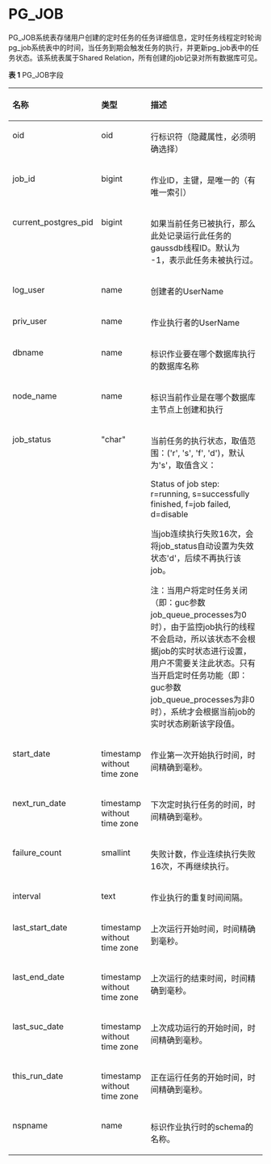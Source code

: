 # PG\_JOB<a name="ZH-CN_TOPIC_0289900558"></a>

PG\_JOB系统表存储用户创建的定时任务的任务详细信息，定时任务线程定时轮询pg\_job系统表中的时间，当任务到期会触发任务的执行，并更新pg\_job表中的任务状态。该系统表属于Shared Relation，所有创建的job记录对所有数据库可见。

**表 1**  PG\_JOB字段

<a name="zh-cn_topic_0283136590_zh-cn_topic_0237122295_zh-cn_topic_0059777589_table13959138165111"></a>
<table><thead align="left"><tr id="zh-cn_topic_0283136590_zh-cn_topic_0237122295_zh-cn_topic_0059777589_row1096048115118"><th class="cellrowborder" valign="top" width="14.7%" id="mcps1.2.4.1.1"><p id="zh-cn_topic_0283136590_zh-cn_topic_0237122295_zh-cn_topic_0059777589_p179601085518"><a name="zh-cn_topic_0283136590_zh-cn_topic_0237122295_zh-cn_topic_0059777589_p179601085518"></a><a name="zh-cn_topic_0283136590_zh-cn_topic_0237122295_zh-cn_topic_0059777589_p179601085518"></a>名称</p>
</th>
<th class="cellrowborder" valign="top" width="20.599999999999998%" id="mcps1.2.4.1.2"><p id="zh-cn_topic_0283136590_zh-cn_topic_0237122295_zh-cn_topic_0059777589_p15960185511"><a name="zh-cn_topic_0283136590_zh-cn_topic_0237122295_zh-cn_topic_0059777589_p15960185511"></a><a name="zh-cn_topic_0283136590_zh-cn_topic_0237122295_zh-cn_topic_0059777589_p15960185511"></a>类型</p>
</th>
<th class="cellrowborder" valign="top" width="64.7%" id="mcps1.2.4.1.3"><p id="zh-cn_topic_0283136590_zh-cn_topic_0237122295_zh-cn_topic_0059777589_p3960085517"><a name="zh-cn_topic_0283136590_zh-cn_topic_0237122295_zh-cn_topic_0059777589_p3960085517"></a><a name="zh-cn_topic_0283136590_zh-cn_topic_0237122295_zh-cn_topic_0059777589_p3960085517"></a>描述</p>
</th>
</tr>
</thead>
<tbody><tr id="zh-cn_topic_0283136590_zh-cn_topic_0237122295_row16214449210"><td class="cellrowborder" valign="top" width="14.7%" headers="mcps1.2.4.1.1 "><p id="zh-cn_topic_0283136590_zh-cn_topic_0237122295_p1062234415210"><a name="zh-cn_topic_0283136590_zh-cn_topic_0237122295_p1062234415210"></a><a name="zh-cn_topic_0283136590_zh-cn_topic_0237122295_p1062234415210"></a>oid</p>
</td>
<td class="cellrowborder" valign="top" width="20.599999999999998%" headers="mcps1.2.4.1.2 "><p id="zh-cn_topic_0283136590_zh-cn_topic_0237122295_p116221444926"><a name="zh-cn_topic_0283136590_zh-cn_topic_0237122295_p116221444926"></a><a name="zh-cn_topic_0283136590_zh-cn_topic_0237122295_p116221444926"></a>oid</p>
</td>
<td class="cellrowborder" valign="top" width="64.7%" headers="mcps1.2.4.1.3 "><p id="zh-cn_topic_0283136590_zh-cn_topic_0237122295_p462214441621"><a name="zh-cn_topic_0283136590_zh-cn_topic_0237122295_p462214441621"></a><a name="zh-cn_topic_0283136590_zh-cn_topic_0237122295_p462214441621"></a>行标识符（隐藏属性，必须明确选择）</p>
</td>
</tr>
<tr id="zh-cn_topic_0283136590_zh-cn_topic_0237122295_zh-cn_topic_0059777589_row2960188145112"><td class="cellrowborder" valign="top" width="14.7%" headers="mcps1.2.4.1.1 "><p id="zh-cn_topic_0283136590_zh-cn_topic_0237122295_zh-cn_topic_0059777589_p6653144317513"><a name="zh-cn_topic_0283136590_zh-cn_topic_0237122295_zh-cn_topic_0059777589_p6653144317513"></a><a name="zh-cn_topic_0283136590_zh-cn_topic_0237122295_zh-cn_topic_0059777589_p6653144317513"></a>job_id</p>
</td>
<td class="cellrowborder" valign="top" width="20.599999999999998%" headers="mcps1.2.4.1.2 "><p id="zh-cn_topic_0283136590_zh-cn_topic_0237122295_zh-cn_topic_0059777589_p6653543155118"><a name="zh-cn_topic_0283136590_zh-cn_topic_0237122295_zh-cn_topic_0059777589_p6653543155118"></a><a name="zh-cn_topic_0283136590_zh-cn_topic_0237122295_zh-cn_topic_0059777589_p6653543155118"></a>bigint</p>
</td>
<td class="cellrowborder" valign="top" width="64.7%" headers="mcps1.2.4.1.3 "><p id="zh-cn_topic_0283136590_zh-cn_topic_0237122295_zh-cn_topic_0059777589_p165310431514"><a name="zh-cn_topic_0283136590_zh-cn_topic_0237122295_zh-cn_topic_0059777589_p165310431514"></a><a name="zh-cn_topic_0283136590_zh-cn_topic_0237122295_zh-cn_topic_0059777589_p165310431514"></a>作业ID，主键，是唯一的（有唯一索引）</p>
</td>
</tr>
<tr id="zh-cn_topic_0283136590_zh-cn_topic_0237122295_zh-cn_topic_0059777589_row64984839164044"><td class="cellrowborder" valign="top" width="14.7%" headers="mcps1.2.4.1.1 "><p id="zh-cn_topic_0283136590_zh-cn_topic_0237122295_zh-cn_topic_0059777589_p53372863164047"><a name="zh-cn_topic_0283136590_zh-cn_topic_0237122295_zh-cn_topic_0059777589_p53372863164047"></a><a name="zh-cn_topic_0283136590_zh-cn_topic_0237122295_zh-cn_topic_0059777589_p53372863164047"></a>current_postgres_pid</p>
</td>
<td class="cellrowborder" valign="top" width="20.599999999999998%" headers="mcps1.2.4.1.2 "><p id="zh-cn_topic_0283136590_zh-cn_topic_0237122295_zh-cn_topic_0059777589_p28234657164047"><a name="zh-cn_topic_0283136590_zh-cn_topic_0237122295_zh-cn_topic_0059777589_p28234657164047"></a><a name="zh-cn_topic_0283136590_zh-cn_topic_0237122295_zh-cn_topic_0059777589_p28234657164047"></a>bigint</p>
</td>
<td class="cellrowborder" valign="top" width="64.7%" headers="mcps1.2.4.1.3 "><p id="zh-cn_topic_0283136590_zh-cn_topic_0237122295_zh-cn_topic_0059777589_p5305904164047"><a name="zh-cn_topic_0283136590_zh-cn_topic_0237122295_zh-cn_topic_0059777589_p5305904164047"></a><a name="zh-cn_topic_0283136590_zh-cn_topic_0237122295_zh-cn_topic_0059777589_p5305904164047"></a>如果当前任务已被执行，那么此处记录运行此任务的gaussdb线程ID。默认为 -1，表示此任务未被执行过。</p>
</td>
</tr>
<tr id="zh-cn_topic_0283136590_zh-cn_topic_0237122295_zh-cn_topic_0059777589_row1596116895116"><td class="cellrowborder" valign="top" width="14.7%" headers="mcps1.2.4.1.1 "><p id="zh-cn_topic_0283136590_zh-cn_topic_0237122295_zh-cn_topic_0059777589_p196532437518"><a name="zh-cn_topic_0283136590_zh-cn_topic_0237122295_zh-cn_topic_0059777589_p196532437518"></a><a name="zh-cn_topic_0283136590_zh-cn_topic_0237122295_zh-cn_topic_0059777589_p196532437518"></a>log_user</p>
</td>
<td class="cellrowborder" valign="top" width="20.599999999999998%" headers="mcps1.2.4.1.2 "><p id="zh-cn_topic_0283136590_zh-cn_topic_0237122295_zh-cn_topic_0059777589_p86538435512"><a name="zh-cn_topic_0283136590_zh-cn_topic_0237122295_zh-cn_topic_0059777589_p86538435512"></a><a name="zh-cn_topic_0283136590_zh-cn_topic_0237122295_zh-cn_topic_0059777589_p86538435512"></a>name</p>
</td>
<td class="cellrowborder" valign="top" width="64.7%" headers="mcps1.2.4.1.3 "><p id="zh-cn_topic_0283136590_zh-cn_topic_0237122295_zh-cn_topic_0059777589_p0653104395119"><a name="zh-cn_topic_0283136590_zh-cn_topic_0237122295_zh-cn_topic_0059777589_p0653104395119"></a><a name="zh-cn_topic_0283136590_zh-cn_topic_0237122295_zh-cn_topic_0059777589_p0653104395119"></a>创建者的UserName</p>
</td>
</tr>
<tr id="zh-cn_topic_0283136590_zh-cn_topic_0237122295_zh-cn_topic_0059777589_row4961148185118"><td class="cellrowborder" valign="top" width="14.7%" headers="mcps1.2.4.1.1 "><p id="zh-cn_topic_0283136590_zh-cn_topic_0237122295_zh-cn_topic_0059777589_p146539431511"><a name="zh-cn_topic_0283136590_zh-cn_topic_0237122295_zh-cn_topic_0059777589_p146539431511"></a><a name="zh-cn_topic_0283136590_zh-cn_topic_0237122295_zh-cn_topic_0059777589_p146539431511"></a>priv_user</p>
</td>
<td class="cellrowborder" valign="top" width="20.599999999999998%" headers="mcps1.2.4.1.2 "><p id="zh-cn_topic_0283136590_zh-cn_topic_0237122295_zh-cn_topic_0059777589_p19653104315116"><a name="zh-cn_topic_0283136590_zh-cn_topic_0237122295_zh-cn_topic_0059777589_p19653104315116"></a><a name="zh-cn_topic_0283136590_zh-cn_topic_0237122295_zh-cn_topic_0059777589_p19653104315116"></a>name</p>
</td>
<td class="cellrowborder" valign="top" width="64.7%" headers="mcps1.2.4.1.3 "><p id="zh-cn_topic_0283136590_zh-cn_topic_0237122295_zh-cn_topic_0059777589_p465434345113"><a name="zh-cn_topic_0283136590_zh-cn_topic_0237122295_zh-cn_topic_0059777589_p465434345113"></a><a name="zh-cn_topic_0283136590_zh-cn_topic_0237122295_zh-cn_topic_0059777589_p465434345113"></a>作业执行者的UserName</p>
</td>
</tr>
<tr id="zh-cn_topic_0283136590_zh-cn_topic_0237122295_zh-cn_topic_0059777589_row144841135105111"><td class="cellrowborder" valign="top" width="14.7%" headers="mcps1.2.4.1.1 "><p id="zh-cn_topic_0283136590_zh-cn_topic_0237122295_zh-cn_topic_0059777589_p126541343135119"><a name="zh-cn_topic_0283136590_zh-cn_topic_0237122295_zh-cn_topic_0059777589_p126541343135119"></a><a name="zh-cn_topic_0283136590_zh-cn_topic_0237122295_zh-cn_topic_0059777589_p126541343135119"></a>dbname</p>
</td>
<td class="cellrowborder" valign="top" width="20.599999999999998%" headers="mcps1.2.4.1.2 "><p id="zh-cn_topic_0283136590_zh-cn_topic_0237122295_zh-cn_topic_0059777589_p176541943165115"><a name="zh-cn_topic_0283136590_zh-cn_topic_0237122295_zh-cn_topic_0059777589_p176541943165115"></a><a name="zh-cn_topic_0283136590_zh-cn_topic_0237122295_zh-cn_topic_0059777589_p176541943165115"></a>name</p>
</td>
<td class="cellrowborder" valign="top" width="64.7%" headers="mcps1.2.4.1.3 "><p id="zh-cn_topic_0283136590_zh-cn_topic_0237122295_zh-cn_topic_0059777589_p66541743185116"><a name="zh-cn_topic_0283136590_zh-cn_topic_0237122295_zh-cn_topic_0059777589_p66541743185116"></a><a name="zh-cn_topic_0283136590_zh-cn_topic_0237122295_zh-cn_topic_0059777589_p66541743185116"></a>标识作业要在哪个数据库执行的数据库名称</p>
</td>
</tr>
<tr id="zh-cn_topic_0283136590_zh-cn_topic_0237122295_zh-cn_topic_0059777589_row42918368516"><td class="cellrowborder" valign="top" width="14.7%" headers="mcps1.2.4.1.1 "><p id="zh-cn_topic_0283136590_zh-cn_topic_0237122295_zh-cn_topic_0059777589_p56541243155111"><a name="zh-cn_topic_0283136590_zh-cn_topic_0237122295_zh-cn_topic_0059777589_p56541243155111"></a><a name="zh-cn_topic_0283136590_zh-cn_topic_0237122295_zh-cn_topic_0059777589_p56541243155111"></a>node_name</p>
</td>
<td class="cellrowborder" valign="top" width="20.599999999999998%" headers="mcps1.2.4.1.2 "><p id="zh-cn_topic_0283136590_zh-cn_topic_0237122295_zh-cn_topic_0059777589_p1165464385115"><a name="zh-cn_topic_0283136590_zh-cn_topic_0237122295_zh-cn_topic_0059777589_p1165464385115"></a><a name="zh-cn_topic_0283136590_zh-cn_topic_0237122295_zh-cn_topic_0059777589_p1165464385115"></a>name</p>
</td>
<td class="cellrowborder" valign="top" width="64.7%" headers="mcps1.2.4.1.3 "><p id="zh-cn_topic_0283136590_zh-cn_topic_0237122295_zh-cn_topic_0059777589_p765414436513"><a name="zh-cn_topic_0283136590_zh-cn_topic_0237122295_zh-cn_topic_0059777589_p765414436513"></a><a name="zh-cn_topic_0283136590_zh-cn_topic_0237122295_zh-cn_topic_0059777589_p765414436513"></a>标识当前作业是在哪个<span id="zh-cn_topic_0283136590_zh-cn_topic_0237122295_text1177124561716"><a name="zh-cn_topic_0283136590_zh-cn_topic_0237122295_text1177124561716"></a><a name="zh-cn_topic_0283136590_zh-cn_topic_0237122295_text1177124561716"></a>数据库主节点</span>上创建和执行</p>
</td>
</tr>
<tr id="zh-cn_topic_0283136590_zh-cn_topic_0237122295_zh-cn_topic_0059777589_row28778562165811"><td class="cellrowborder" valign="top" width="14.7%" headers="mcps1.2.4.1.1 "><p id="zh-cn_topic_0283136590_zh-cn_topic_0237122295_zh-cn_topic_0059777589_p36929150165813"><a name="zh-cn_topic_0283136590_zh-cn_topic_0237122295_zh-cn_topic_0059777589_p36929150165813"></a><a name="zh-cn_topic_0283136590_zh-cn_topic_0237122295_zh-cn_topic_0059777589_p36929150165813"></a>job_status</p>
</td>
<td class="cellrowborder" valign="top" width="20.599999999999998%" headers="mcps1.2.4.1.2 "><p id="zh-cn_topic_0283136590_zh-cn_topic_0237122295_zh-cn_topic_0059777589_p38471170165813"><a name="zh-cn_topic_0283136590_zh-cn_topic_0237122295_zh-cn_topic_0059777589_p38471170165813"></a><a name="zh-cn_topic_0283136590_zh-cn_topic_0237122295_zh-cn_topic_0059777589_p38471170165813"></a>"char"</p>
</td>
<td class="cellrowborder" valign="top" width="64.7%" headers="mcps1.2.4.1.3 "><p id="zh-cn_topic_0283136590_zh-cn_topic_0237122295_zh-cn_topic_0059777589_p29157095165813"><a name="zh-cn_topic_0283136590_zh-cn_topic_0237122295_zh-cn_topic_0059777589_p29157095165813"></a><a name="zh-cn_topic_0283136590_zh-cn_topic_0237122295_zh-cn_topic_0059777589_p29157095165813"></a>当前任务的执行状态，取值范围：('r', 's', 'f', 'd')，默认为's'，取值含义：</p>
<p id="zh-cn_topic_0283136590_zh-cn_topic_0237122295_zh-cn_topic_0059777589_p61087269165813"><a name="zh-cn_topic_0283136590_zh-cn_topic_0237122295_zh-cn_topic_0059777589_p61087269165813"></a><a name="zh-cn_topic_0283136590_zh-cn_topic_0237122295_zh-cn_topic_0059777589_p61087269165813"></a>Status of job step: r=running, s=successfully finished,  f=job failed, d=disable</p>
<p id="zh-cn_topic_0283136590_zh-cn_topic_0237122295_zh-cn_topic_0059777589_p56775864231633"><a name="zh-cn_topic_0283136590_zh-cn_topic_0237122295_zh-cn_topic_0059777589_p56775864231633"></a><a name="zh-cn_topic_0283136590_zh-cn_topic_0237122295_zh-cn_topic_0059777589_p56775864231633"></a>当job连续执行失败16次，会将job_status自动设置为失效状态'd'，后续不再执行该job。</p>
<p id="zh-cn_topic_0283136590_zh-cn_topic_0237122295_zh-cn_topic_0059777589_p1674352215225"><a name="zh-cn_topic_0283136590_zh-cn_topic_0237122295_zh-cn_topic_0059777589_p1674352215225"></a><a name="zh-cn_topic_0283136590_zh-cn_topic_0237122295_zh-cn_topic_0059777589_p1674352215225"></a>注：当用户将定时任务关闭（即：guc参数job_queue_processes为0时），由于监控job执行的线程不会启动，所以该状态不会根据job的实时状态进行设置，用户不需要关注此状态。只有当开启定时任务功能（即：guc参数job_queue_processes为非0时），系统才会根据当前job的实时状态刷新该字段值。</p>
</td>
</tr>
<tr id="zh-cn_topic_0283136590_zh-cn_topic_0237122295_zh-cn_topic_0059777589_row172061036185115"><td class="cellrowborder" valign="top" width="14.7%" headers="mcps1.2.4.1.1 "><p id="zh-cn_topic_0283136590_zh-cn_topic_0237122295_zh-cn_topic_0059777589_p16546436511"><a name="zh-cn_topic_0283136590_zh-cn_topic_0237122295_zh-cn_topic_0059777589_p16546436511"></a><a name="zh-cn_topic_0283136590_zh-cn_topic_0237122295_zh-cn_topic_0059777589_p16546436511"></a>start_date</p>
</td>
<td class="cellrowborder" valign="top" width="20.599999999999998%" headers="mcps1.2.4.1.2 "><p id="zh-cn_topic_0283136590_zh-cn_topic_0237122295_zh-cn_topic_0059777589_p4655043205114"><a name="zh-cn_topic_0283136590_zh-cn_topic_0237122295_zh-cn_topic_0059777589_p4655043205114"></a><a name="zh-cn_topic_0283136590_zh-cn_topic_0237122295_zh-cn_topic_0059777589_p4655043205114"></a>timestamp without time zone</p>
</td>
<td class="cellrowborder" valign="top" width="64.7%" headers="mcps1.2.4.1.3 "><p id="zh-cn_topic_0283136590_zh-cn_topic_0237122295_zh-cn_topic_0059777589_p15655154319517"><a name="zh-cn_topic_0283136590_zh-cn_topic_0237122295_zh-cn_topic_0059777589_p15655154319517"></a><a name="zh-cn_topic_0283136590_zh-cn_topic_0237122295_zh-cn_topic_0059777589_p15655154319517"></a>作业第一次开始执行时间，时间精确到毫秒。</p>
</td>
</tr>
<tr id="zh-cn_topic_0283136590_zh-cn_topic_0237122295_row19126045142754"><td class="cellrowborder" valign="top" width="14.7%" headers="mcps1.2.4.1.1 "><p id="zh-cn_topic_0283136590_zh-cn_topic_0237122295_p37916678142754"><a name="zh-cn_topic_0283136590_zh-cn_topic_0237122295_p37916678142754"></a><a name="zh-cn_topic_0283136590_zh-cn_topic_0237122295_p37916678142754"></a>next_run_date</p>
</td>
<td class="cellrowborder" valign="top" width="20.599999999999998%" headers="mcps1.2.4.1.2 "><p id="zh-cn_topic_0283136590_zh-cn_topic_0237122295_p51352095142754"><a name="zh-cn_topic_0283136590_zh-cn_topic_0237122295_p51352095142754"></a><a name="zh-cn_topic_0283136590_zh-cn_topic_0237122295_p51352095142754"></a>timestamp without time zone</p>
</td>
<td class="cellrowborder" valign="top" width="64.7%" headers="mcps1.2.4.1.3 "><p id="zh-cn_topic_0283136590_zh-cn_topic_0237122295_p65879000142754"><a name="zh-cn_topic_0283136590_zh-cn_topic_0237122295_p65879000142754"></a><a name="zh-cn_topic_0283136590_zh-cn_topic_0237122295_p65879000142754"></a>下次定时执行任务的时间，时间精确到毫秒。</p>
</td>
</tr>
<tr id="zh-cn_topic_0283136590_zh-cn_topic_0237122295_row54964865142849"><td class="cellrowborder" valign="top" width="14.7%" headers="mcps1.2.4.1.1 "><p id="zh-cn_topic_0283136590_zh-cn_topic_0237122295_p6166319142857"><a name="zh-cn_topic_0283136590_zh-cn_topic_0237122295_p6166319142857"></a><a name="zh-cn_topic_0283136590_zh-cn_topic_0237122295_p6166319142857"></a>failure_count</p>
</td>
<td class="cellrowborder" valign="top" width="20.599999999999998%" headers="mcps1.2.4.1.2 "><p id="zh-cn_topic_0283136590_zh-cn_topic_0237122295_p29709868142857"><a name="zh-cn_topic_0283136590_zh-cn_topic_0237122295_p29709868142857"></a><a name="zh-cn_topic_0283136590_zh-cn_topic_0237122295_p29709868142857"></a>smallint</p>
</td>
<td class="cellrowborder" valign="top" width="64.7%" headers="mcps1.2.4.1.3 "><p id="zh-cn_topic_0283136590_zh-cn_topic_0237122295_p57689097142857"><a name="zh-cn_topic_0283136590_zh-cn_topic_0237122295_p57689097142857"></a><a name="zh-cn_topic_0283136590_zh-cn_topic_0237122295_p57689097142857"></a>失败计数，作业连续执行失败16次，不再继续执行。</p>
</td>
</tr>
<tr id="zh-cn_topic_0283136590_zh-cn_topic_0237122295_row59836133142853"><td class="cellrowborder" valign="top" width="14.7%" headers="mcps1.2.4.1.1 "><p id="zh-cn_topic_0283136590_zh-cn_topic_0237122295_p45203044142857"><a name="zh-cn_topic_0283136590_zh-cn_topic_0237122295_p45203044142857"></a><a name="zh-cn_topic_0283136590_zh-cn_topic_0237122295_p45203044142857"></a>interval</p>
</td>
<td class="cellrowborder" valign="top" width="20.599999999999998%" headers="mcps1.2.4.1.2 "><p id="zh-cn_topic_0283136590_zh-cn_topic_0237122295_p37567913142857"><a name="zh-cn_topic_0283136590_zh-cn_topic_0237122295_p37567913142857"></a><a name="zh-cn_topic_0283136590_zh-cn_topic_0237122295_p37567913142857"></a>text</p>
</td>
<td class="cellrowborder" valign="top" width="64.7%" headers="mcps1.2.4.1.3 "><p id="zh-cn_topic_0283136590_zh-cn_topic_0237122295_p23102090142857"><a name="zh-cn_topic_0283136590_zh-cn_topic_0237122295_p23102090142857"></a><a name="zh-cn_topic_0283136590_zh-cn_topic_0237122295_p23102090142857"></a>作业执行的重复时间间隔。</p>
</td>
</tr>
<tr id="zh-cn_topic_0283136590_zh-cn_topic_0237122295_zh-cn_topic_0059777589_row18711236185110"><td class="cellrowborder" valign="top" width="14.7%" headers="mcps1.2.4.1.1 "><p id="zh-cn_topic_0283136590_zh-cn_topic_0237122295_zh-cn_topic_0059777589_p166562434518"><a name="zh-cn_topic_0283136590_zh-cn_topic_0237122295_zh-cn_topic_0059777589_p166562434518"></a><a name="zh-cn_topic_0283136590_zh-cn_topic_0237122295_zh-cn_topic_0059777589_p166562434518"></a>last_start_date</p>
</td>
<td class="cellrowborder" valign="top" width="20.599999999999998%" headers="mcps1.2.4.1.2 "><p id="zh-cn_topic_0283136590_zh-cn_topic_0237122295_zh-cn_topic_0059777589_p1365624319516"><a name="zh-cn_topic_0283136590_zh-cn_topic_0237122295_zh-cn_topic_0059777589_p1365624319516"></a><a name="zh-cn_topic_0283136590_zh-cn_topic_0237122295_zh-cn_topic_0059777589_p1365624319516"></a>timestamp without time zone</p>
</td>
<td class="cellrowborder" valign="top" width="64.7%" headers="mcps1.2.4.1.3 "><p id="zh-cn_topic_0283136590_zh-cn_topic_0237122295_zh-cn_topic_0059777589_p176561143105118"><a name="zh-cn_topic_0283136590_zh-cn_topic_0237122295_zh-cn_topic_0059777589_p176561143105118"></a><a name="zh-cn_topic_0283136590_zh-cn_topic_0237122295_zh-cn_topic_0059777589_p176561143105118"></a>上次运行开始时间，时间精确到毫秒。</p>
</td>
</tr>
<tr id="zh-cn_topic_0283136590_zh-cn_topic_0237122295_zh-cn_topic_0059777589_row68771736135114"><td class="cellrowborder" valign="top" width="14.7%" headers="mcps1.2.4.1.1 "><p id="zh-cn_topic_0283136590_zh-cn_topic_0237122295_zh-cn_topic_0059777589_p1965613439513"><a name="zh-cn_topic_0283136590_zh-cn_topic_0237122295_zh-cn_topic_0059777589_p1965613439513"></a><a name="zh-cn_topic_0283136590_zh-cn_topic_0237122295_zh-cn_topic_0059777589_p1965613439513"></a>last_end_date</p>
</td>
<td class="cellrowborder" valign="top" width="20.599999999999998%" headers="mcps1.2.4.1.2 "><p id="zh-cn_topic_0283136590_zh-cn_topic_0237122295_zh-cn_topic_0059777589_p106561843155117"><a name="zh-cn_topic_0283136590_zh-cn_topic_0237122295_zh-cn_topic_0059777589_p106561843155117"></a><a name="zh-cn_topic_0283136590_zh-cn_topic_0237122295_zh-cn_topic_0059777589_p106561843155117"></a>timestamp without time zone</p>
</td>
<td class="cellrowborder" valign="top" width="64.7%" headers="mcps1.2.4.1.3 "><p id="zh-cn_topic_0283136590_zh-cn_topic_0237122295_zh-cn_topic_0059777589_p565674315513"><a name="zh-cn_topic_0283136590_zh-cn_topic_0237122295_zh-cn_topic_0059777589_p565674315513"></a><a name="zh-cn_topic_0283136590_zh-cn_topic_0237122295_zh-cn_topic_0059777589_p565674315513"></a>上次运行的结束时间，时间精确到毫秒。</p>
</td>
</tr>
<tr id="zh-cn_topic_0283136590_zh-cn_topic_0237122295_zh-cn_topic_0059777589_row8461337195113"><td class="cellrowborder" valign="top" width="14.7%" headers="mcps1.2.4.1.1 "><p id="zh-cn_topic_0283136590_zh-cn_topic_0237122295_zh-cn_topic_0059777589_p26561438510"><a name="zh-cn_topic_0283136590_zh-cn_topic_0237122295_zh-cn_topic_0059777589_p26561438510"></a><a name="zh-cn_topic_0283136590_zh-cn_topic_0237122295_zh-cn_topic_0059777589_p26561438510"></a>last_suc_date</p>
</td>
<td class="cellrowborder" valign="top" width="20.599999999999998%" headers="mcps1.2.4.1.2 "><p id="zh-cn_topic_0283136590_zh-cn_topic_0237122295_zh-cn_topic_0059777589_p26561943145117"><a name="zh-cn_topic_0283136590_zh-cn_topic_0237122295_zh-cn_topic_0059777589_p26561943145117"></a><a name="zh-cn_topic_0283136590_zh-cn_topic_0237122295_zh-cn_topic_0059777589_p26561943145117"></a>timestamp without time zone</p>
</td>
<td class="cellrowborder" valign="top" width="64.7%" headers="mcps1.2.4.1.3 "><p id="zh-cn_topic_0283136590_zh-cn_topic_0237122295_zh-cn_topic_0059777589_p1265719435512"><a name="zh-cn_topic_0283136590_zh-cn_topic_0237122295_zh-cn_topic_0059777589_p1265719435512"></a><a name="zh-cn_topic_0283136590_zh-cn_topic_0237122295_zh-cn_topic_0059777589_p1265719435512"></a>上次成功运行的开始时间，时间精确到毫秒。</p>
</td>
</tr>
<tr id="zh-cn_topic_0283136590_zh-cn_topic_0237122295_zh-cn_topic_0059777589_row162162376518"><td class="cellrowborder" valign="top" width="14.7%" headers="mcps1.2.4.1.1 "><p id="zh-cn_topic_0283136590_zh-cn_topic_0237122295_zh-cn_topic_0059777589_p1465754375111"><a name="zh-cn_topic_0283136590_zh-cn_topic_0237122295_zh-cn_topic_0059777589_p1465754375111"></a><a name="zh-cn_topic_0283136590_zh-cn_topic_0237122295_zh-cn_topic_0059777589_p1465754375111"></a>this_run_date</p>
</td>
<td class="cellrowborder" valign="top" width="20.599999999999998%" headers="mcps1.2.4.1.2 "><p id="zh-cn_topic_0283136590_zh-cn_topic_0237122295_zh-cn_topic_0059777589_p9657194345118"><a name="zh-cn_topic_0283136590_zh-cn_topic_0237122295_zh-cn_topic_0059777589_p9657194345118"></a><a name="zh-cn_topic_0283136590_zh-cn_topic_0237122295_zh-cn_topic_0059777589_p9657194345118"></a>timestamp without time zone</p>
</td>
<td class="cellrowborder" valign="top" width="64.7%" headers="mcps1.2.4.1.3 "><p id="zh-cn_topic_0283136590_zh-cn_topic_0237122295_zh-cn_topic_0059777589_p12657643195114"><a name="zh-cn_topic_0283136590_zh-cn_topic_0237122295_zh-cn_topic_0059777589_p12657643195114"></a><a name="zh-cn_topic_0283136590_zh-cn_topic_0237122295_zh-cn_topic_0059777589_p12657643195114"></a>正在运行任务的开始时间，时间精确到毫秒。</p>
</td>
</tr>
<tr id="zh-cn_topic_0283136590_zh-cn_topic_0237122295_row13504620154815"><td class="cellrowborder" valign="top" width="14.7%" headers="mcps1.2.4.1.1 "><p id="zh-cn_topic_0283136590_zh-cn_topic_0237122295_p1350472016482"><a name="zh-cn_topic_0283136590_zh-cn_topic_0237122295_p1350472016482"></a><a name="zh-cn_topic_0283136590_zh-cn_topic_0237122295_p1350472016482"></a>nspname</p>
</td>
<td class="cellrowborder" valign="top" width="20.599999999999998%" headers="mcps1.2.4.1.2 "><p id="zh-cn_topic_0283136590_zh-cn_topic_0237122295_p15059202487"><a name="zh-cn_topic_0283136590_zh-cn_topic_0237122295_p15059202487"></a><a name="zh-cn_topic_0283136590_zh-cn_topic_0237122295_p15059202487"></a>name</p>
</td>
<td class="cellrowborder" valign="top" width="64.7%" headers="mcps1.2.4.1.3 "><p id="zh-cn_topic_0283136590_zh-cn_topic_0237122295_p18505112013489"><a name="zh-cn_topic_0283136590_zh-cn_topic_0237122295_p18505112013489"></a><a name="zh-cn_topic_0283136590_zh-cn_topic_0237122295_p18505112013489"></a>标识作业执行时的schema的名称。</p>
</td>
</tr>
</tbody>
</table>
